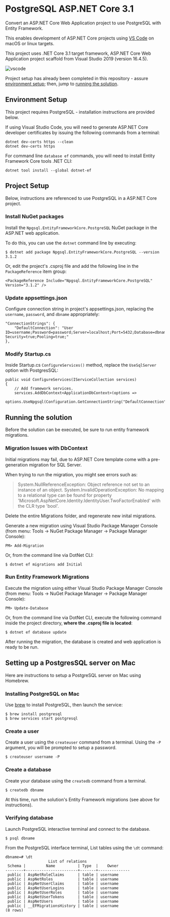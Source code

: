 # PostgreSQL ASP.NET Core 3.1

Convert an ASP.NET Core Web Application project to use PostgreSQL with Entity Framework.

This enables development of ASP.NET Core projects using [VS Code](https://code.visualstudio.com/) on macOS or linux targets.

This project uses .NET Core 3.1 target framework, ASP.NET Core Web Application project scaffold from Visual Studio 2019 (version 16.4.5).

![vscode](https://user-images.githubusercontent.com/1213591/106405913-4cb8fe80-63fd-11eb-8e35-d6a491c0f20b.png)

Project setup has already been completed in this repository - assure [environment setup](#environment-setup); then, jump to [running the solution](#running-the-solution).


## Environment Setup

This project requires PostgreSQL - installation instructions are provided below.

If using Visual Studio Code, you will need to generate ASP.NET Core developer certificates by issuing the following commands from a terminal:

    dotnet dev-certs https --clean
    dotnet dev-certs https

For command line `database ef` commands, you will need to install Entity Framework Core tools .NET CLI:

    dotnet tool install --global dotnet-ef


## Project Setup


Below, instructions are referenced to use PostgreSQL in a ASP.NET Core project.


### Install NuGet packages
  
Install the `Npgsql.EntityFrameworkCore.PostgreSQL` NuGet package in the ASP.NET web application.

To do this, you can use the `dotnet` command line by executing:

    $ dotnet add package Npgsql.EntityFrameworkCore.PostgreSQL --version 3.1.2

Or, edit the project's .csproj file and add the following line in the `PackageReference` item group:

    <PackageReference Include="Npgsql.EntityFrameworkCore.PostgreSQL" Version="3.1.2" />


### Update appsettings.json

Configure connection string in project's appsettings.json, replacing the `username`, `password`, and `dbname` appropriately:

    "ConnectionStrings": {
        "DefaultConnection": "User ID=username;Password=password;Server=localhost;Port=5432;Database=dbname;Integrated Security=true;Pooling=true;"
    },


### Modify Startup.cs

Inside Startup.cs `ConfigureServices()` method, replace the `UseSqlServer` option with PostgresSQL:

    public void ConfigureServices(IServiceCollection services)
    {
        // Add framework services.
        services.AddDbContext<ApplicationDbContext>(options =>
            options.UseNpgsql(Configuration.GetConnectionString("DefaultConnection")));
    

## Running the solution

Before the solution can be executed, be sure to run entity framework migrations.


### Migration Issues with DbContext

Initial migrations may fail, due to ASP.NET Core template come with a pre-generation migration for SQL Server.

When trying to run the migration, you might see errors such as:
> System.NullReferenceException: Object reference not set to an instance of an object.
> System.InvalidOperationException: No mapping to a relational type can be found for property 'Microsoft.AspNetCore.Identity.IdentityUser.TwoFactorEnabled' with the CLR type 'bool'.

Delete the entire Migrations folder, and regenerate new inital migrations.

Generate a new migration using Visual Studio Package Manager Console (from menu: Tools -> NuGet Package Manager -> Package Manager Console):

    PM> Add-Migration

Or, from the command line via DotNet CLI:

    $ dotnet ef migrations add Initial


### Run Entity Framework Migrations

Execute the migration using either Visual Studio Package Manager Console (from menu: Tools -> NuGet Package Manager -> Package Manager Console):

    PM> Update-Database

Or, from the command line via DotNet CLI, execute the following command inside the project directory, **where the .csproj file is located**:

    $ dotnet ef database update

After running the migration, the database is created and web application is ready to be run.


## Setting up a PostgresSQL server on Mac

Here are instructions to setup a PostgreSQL server on Mac using Homebrew.


### Installing PostgreSQL on Mac

Use [brew](https://brew.sh/) to install PostgreSQL, then launch the service:

    $ brew install postgresql
    $ brew services start postgresql


### Create a user

Create a user using the `createuser` command from a terminal.  Using the `-P` argument, you will be prompted to setup a password.

    $ createuser username -P


### Create a database

Create your database using the `createdb` command from a terminal.

    $ createdb dbname
    
At this time, run the solution's Entity Framework migrations (see above for instructions).


### Verifying database

Launch PostgreSQL interactive terminal and connect to the database.

    $ psql dbname


From the PostgreSQL interface terminal, List tables using the `\dt` command:

    dbname=# \dt
                       List of relations
     Schema |         Name          | Type  |    Owner     
    --------+-----------------------+-------+--------------
     public | AspNetRoleClaims      | table | username
     public | AspNetRoles           | table | username
     public | AspNetUserClaims      | table | username
     public | AspNetUserLogins      | table | username
     public | AspNetUserRoles       | table | username
     public | AspNetUserTokens      | table | username
     public | AspNetUsers           | table | username
     public | __EFMigrationsHistory | table | username
    (8 rows)
